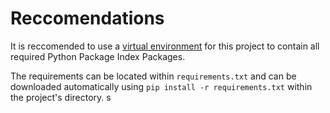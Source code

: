 # Reccomendations
It is reccomended to use a [virtual environment](https://docs.python.org/3/library/venv.html) for this project to contain all required Python Package Index Packages.

The requirements can be located within `requirements.txt` and can be downloaded automatically using `pip install -r requirements.txt` within the project's directory.
s